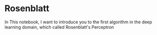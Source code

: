 # Rosenblatt
In This notebook, I want to introduce you to the first algorithm in the deep learning domain, which called Rosenblatt's Perceptron
